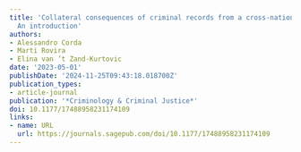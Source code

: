 ```yaml
---
title: 'Collateral consequences of criminal records from a cross-national perspective:
  An introduction'
authors:
- Alessandro Corda
- Marti Rovira
- Elina van ’t Zand-Kurtovic
date: '2023-05-01'
publishDate: '2024-11-25T09:43:18.018700Z'
publication_types:
- article-journal
publication: '*Criminology & Criminal Justice*'
doi: 10.1177/17488958231174109
links:
- name: URL
  url: https://journals.sagepub.com/doi/10.1177/17488958231174109
---
```

